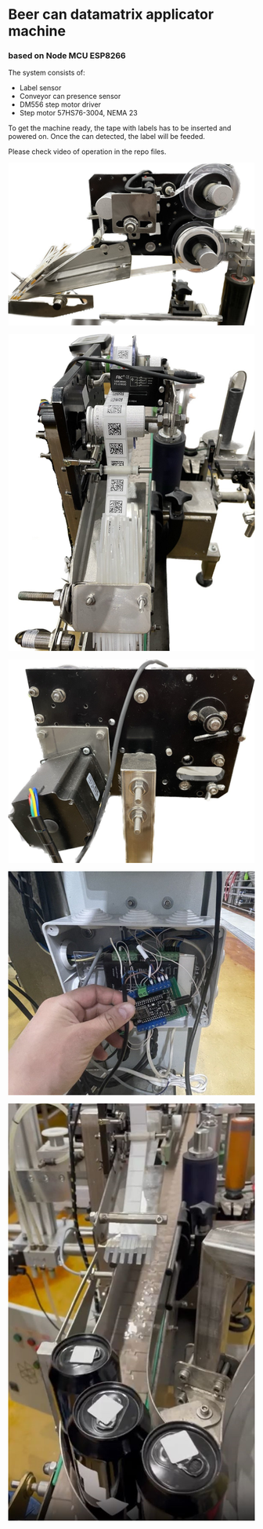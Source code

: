 # Beer can datamatrix applicator machine 
### based on Node MCU ESP8266
The system consists of:
- Label sensor
- Conveyor can presence sensor
- DM556 step motor driver
- Step motor 57HS76-3004, NEMA 23

To get the machine ready, the tape with labels has to be inserted and powered on. 
Once the can detected, the label will be feeded. 

Please check video of operation in the repo files. 

![Model](https://raw.githubusercontent.com/evgenii-koshelev/datamatrix_can_labelling_machine/main/2.jpg)

![Model](https://raw.githubusercontent.com/evgenii-koshelev/datamatrix_can_labelling_machine/main/3.jpg)

![Model](https://raw.githubusercontent.com/evgenii-koshelev/datamatrix_can_labelling_machine/main/1.jpg)

![Model](https://raw.githubusercontent.com/evgenii-koshelev/datamatrix_can_labelling_machine/main/4.jpg)

![Model](https://raw.githubusercontent.com/evgenii-koshelev/datamatrix_can_labelling_machine/main/5.jpg)




